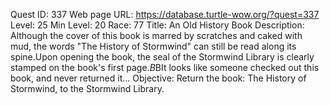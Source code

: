 Quest ID: 337
Web page URL: https://database.turtle-wow.org/?quest=337
Level: 25
Min Level: 20
Race: 77
Title: An Old History Book
Description: Although the cover of this book is marred by scratches and caked with mud, the words "The History of Stormwind" can still be read along its spine.Upon opening the book, the seal of the Stormwind Library is clearly stamped on the book's first page.$B$BIt looks like someone checked out this book, and never returned it...
Objective: Return the book: The History of Stormwind, to the Stormwind Library.
